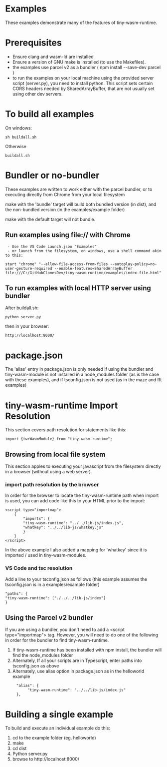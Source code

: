 # Examples
These examples demonstrate many of the features of tiny-wasm-runtime.

# Prerequisites
   - Ensure clang and wasm-ld are installed
   - Ensure a version of GNU make is installed (to use the Makefiles).  
   - the examples use parcel v2 as a bundler ( npm install --save-dev parcel )
   - to run the examples on your local machine using the provided server script (server.py), you need to install python.  This script sets certain CORS headers needed by SharedArrayBuffer, that are not usually set using other dev servers.

# To build all examples
On windows:
~~~
sh buildall.sh
~~~

Otherwise
~~~
buildall.sh
~~~

# Bundler or no-bundler
These examples are written to work either with the parcel bundler, or to executing directly from Chrome from your local filesystem

make with the 'bundle' target will build both bundled version (in dist), and the non-bundled version (in the examples/example folder)

make with the default target will not bundle.

## Run examples using file:// with Chrome

     - Use the VS Code Launch.json "Examples"
     - or launch from the filesystem, on windows, use a shell command akin to this:

~~~
start "chrome" "--allow-file-access-from-files --autoplay-policy=no-user-gesture-required --enable-features=SharedArrayBuffer file:///C:/GitHubClonesDev/tiny-wasm-runtime/examples/index-file.html"
~~~

## To run examples with local HTTP server using bundler
After buildall.sh:
~~~
python server.py
~~~
then in your browser:
~~~
http://localhost:8000/
~~~

# package.json
The 'alias' entry in package.json is only needed if using the bundler and tiny-wasm-module is not installed in a node_modules folder (as is the case with these examples), and if tsconfig.json is not used (as in the maze and fft examples)

# tiny-wasm-runtime Import Resolution
This section covers path resolution for statements like this:
~~~
import {twrWasmModule} from "tiny-wasm-runtime";
~~~
## Browsing from local file system
This section apples to executing your javascript from the filesystem directly in a browser (without using a web server).

### import path resolution by the browser
In order for the browser to locate the tiny-wasm-runtime path when import is used,  you can add code like this to your HTML prior to the import:
~~~
<script type="importmap">
    {
        "imports": {
        "tiny-wasm-runtime": "../../lib-js/index.js",
        "whatkey": "../../lib-js/whatkey.js"
        }
    }
</script>
~~~

In the above example I also added a mapping for 'whatkey' since it is imported / used in tiny-wasm-modules.

### VS Code and tsc resolution
Add a line to your tsconfig.json as follows (this example assumes the tsconfig.json is in a examples/example folder)
~~~
"paths": {
"tiny-wasm-runtime": ["./../../lib-js/index"]
}
~~~

## Using the Parcel v2 bundler
If you are using a bundler, you don't need to add a \<script type="importmap"> tag.  However, you will need to do one of the following in order for the bundler to find tiny-wasm-runtime.

1. If tiny-wasm-runtime has been installed with npm install, the bundler will find the node_modules folder
2. Alternately, If all your scripts are in Typescript, enter paths into tsconfig.json as above
3. Alternately, use alias option in package.json as in the helloworld example
~~~
     "alias": {
          "tiny-wasm-runtime": "../../lib-js/index.js"
     },
~~~

# Building a single example
To build and execute an individual example do this:
1. cd to the example folder (eg. helloworld)
2. make
3. cd dist
4. Python server.py
5. browse to http://localhost:8000/



